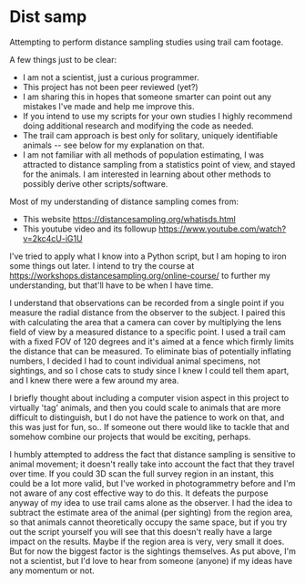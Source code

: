 # Dist samp

Attempting to perform distance sampling studies using trail cam footage.

A few things just to be clear:
- I am not a scientist, just a curious programmer.
- This project has not been peer reviewed (yet?)
- I am sharing this in hopes that someone smarter can point out any mistakes I've made and help me improve this.
- If you intend to use my scripts for your own studies I highly recommend doing additional research and modifying the code as needed.
- The trail cam approach is best only for solitary, uniquely identifiable animals -- see below for my explanation on that.
- I am not familiar with all methods of population estimating, I was attracted to distance sampling from a statistics point of view, and stayed for the animals. I am interested in learning about other methods to possibly derive other scripts/software.

Most of my understanding of distance sampling comes from:
- This website https://distancesampling.org/whatisds.html
- This youtube video and its followup https://www.youtube.com/watch?v=2kc4cU-iG1U

I've tried to apply what I know into a Python script, but I am hoping to iron some things out later. I intend to try the course at https://workshops.distancesampling.org/online-course/ to further my understanding, but that'll have to be when I have time.

I understand that observations can be recorded from a single point if you measure the radial distance from the observer to the subject. I paired this with calculating the area that a camera can cover by multiplying the lens field of view by a measured distance to a specific point. I used a trail cam with a fixed FOV of 120 degrees and it's aimed at a fence which firmly limits the distance that can be measured. To eliminate bias of potentially inflating numbers, I decided I had to count individual animal specimens, not sightings, and so I chose cats to study since I knew I could tell them apart, and I knew there were a few around my area.

I briefly thought about including a computer vision aspect in this project to virtually 'tag' animals, and then you could scale to animals that are more difficult to distinguish, but I do not have the patience to work on that, and this was just for fun, so.. If someone out there would like to tackle that and somehow combine our projects that would be exciting, perhaps.

I humbly attempted to address the fact that distance sampling is sensitive to animal movement; it doesn't really take into account the fact that they travel over time. If you could 3D scan the full survey region in an instant, this could be a lot more valid, but I've worked in photogrammetry before and I'm not aware of any cost effective way to do this. It defeats the purpose anyway of my idea to use trail cams alone as the observer. I had the idea to subtract the estimate area of the animal (per sighting) from the region area, so that animals cannot theoretically occupy the same space, but if you try out the script yourself you will see that this doesn't really have a large impact on the results. Maybe if the region area is very, very small it does. But for now the biggest factor is the sightings themselves. As put above, I'm not a scientist, but I'd love to hear from someone (anyone) if my ideas have any momentum or not.